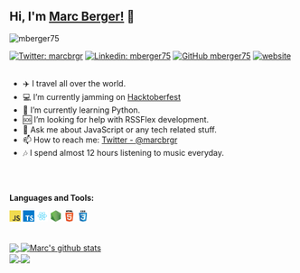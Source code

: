 ## Hi, I'm [Marc Berger!](https://marcberger.dev) 👋
<p align="left"><img src="https://komarev.com/ghpvc/?username=mberger75&label=Views&color=ff69b4&style=plastic" alt="mberger75" /></p>

[![Twitter: marcbrgr](https://img.shields.io/twitter/follow/marcbrgr?style=social)](https://twitter.com/marcbrgr)
[![Linkedin: mberger75](https://img.shields.io/badge/-mberger75-blue?style=flat-square&logo=Linkedin&logoColor=white&link=https://www.linkedin.com/in/mberger75/)](https://www.linkedin.com/in/mberger75/)
[![GitHub mberger75](https://img.shields.io/github/followers/mberger75?label=follow&style=social)](https://github.com/mberger75)
[![website](https://img.shields.io/badge/Website-marcberger.dev-2648ff?style=flat-square&logo=google-chrome)](https://marcberger.dev/)
<br/>
<br/>
- ✈️ I travel all over the world.
- 💻 I’m currently jamming on [Hacktoberfest](https://hacktoberfest.digitalocean.com/)
- 🐍 I’m currently learning Python.
- 🆘 I’m looking for help with RSSFlex development.
- 💬 Ask me about JavaScript or any tech related stuff.
- 📫 How to reach me: [Twitter - @marcbrgr](https://twitter.com/marcbrgr)
- 🎶 I spend almost 12 hours listening to music everyday.
<br/>
<br/>

**Languages and Tools:**
<div>
  <code><img height="20" src="https://raw.githubusercontent.com/github/explore/80688e429a7d4ef2fca1e82350fe8e3517d3494d/topics/javascript/javascript.png"></code>
  <code><img height="20" src="https://raw.githubusercontent.com/github/explore/80688e429a7d4ef2fca1e82350fe8e3517d3494d/topics/typescript/typescript.png"></code>
  <code><img height="20" src="https://raw.githubusercontent.com/github/explore/80688e429a7d4ef2fca1e82350fe8e3517d3494d/topics/react/react.png"></code>
  <code><img height="20" src="https://raw.githubusercontent.com/github/explore/80688e429a7d4ef2fca1e82350fe8e3517d3494d/topics/nodejs/nodejs.png"></code>   
  <code><img height="20" src="https://raw.githubusercontent.com/github/explore/80688e429a7d4ef2fca1e82350fe8e3517d3494d/topics/html/html.png"></code>   
  <code><img height="20" src="https://raw.githubusercontent.com/github/explore/80688e429a7d4ef2fca1e82350fe8e3517d3494d/topics/css/css.png"></code>    
</div>
<br/><br/>
<a href="https://github.com/mberger75">
  <img align="center" src="https://github-readme-stats.vercel.app/api/top-langs/?username=mberger75&theme=cobalt&hide_langs_below=1" />
</a>
<a href="https://github.com/mberger75">
 <img align="center" src="https://github-readme-stats.vercel.app/api?username=mberger75&show_icons=true&theme=cobalt&line_height=33" alt="Marc's github stats"/>
</a>
<br/>
<a href="https://github.com/mberger75/RSSFlex">
  <img align="center" src="https://github-readme-stats.vercel.app/api/pin/?username=mberger75&repo=RSSFlex&theme=cobalt" />
</a>
<a href="https://github.com/mberger75/freesms">
 <img align="center" src="https://github-readme-stats.vercel.app/api/pin/?username=mberger75&repo=freesms&theme=cobalt" />
</a>
